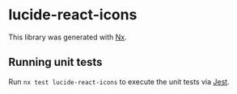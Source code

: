 # lucide-react-icons

This library was generated with [Nx](https://nx.dev).

## Running unit tests

Run `nx test lucide-react-icons` to execute the unit tests via [Jest](https://jestjs.io).
